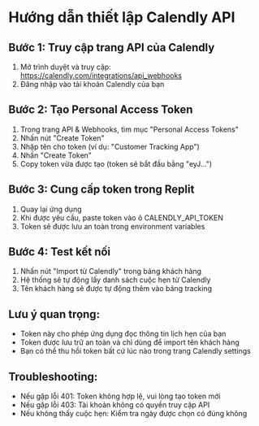 # Hướng dẫn thiết lập Calendly API

## Bước 1: Truy cập trang API của Calendly
1. Mở trình duyệt và truy cập: https://calendly.com/integrations/api_webhooks
2. Đăng nhập vào tài khoản Calendly của bạn

## Bước 2: Tạo Personal Access Token
1. Trong trang API & Webhooks, tìm mục "Personal Access Tokens"
2. Nhấn nút "Create Token"
3. Nhập tên cho token (ví dụ: "Customer Tracking App")
4. Nhấn "Create Token"
5. Copy token vừa được tạo (token sẽ bắt đầu bằng "eyJ...")

## Bước 3: Cung cấp token trong Replit
1. Quay lại ứng dụng
2. Khi được yêu cầu, paste token vào ô CALENDLY_API_TOKEN
3. Token sẽ được lưu an toàn trong environment variables

## Bước 4: Test kết nối
1. Nhấn nút "Import từ Calendly" trong bảng khách hàng
2. Hệ thống sẽ tự động lấy danh sách cuộc hẹn từ Calendly
3. Tên khách hàng sẽ được tự động thêm vào bảng tracking

## Lưu ý quan trọng:
- Token này cho phép ứng dụng đọc thông tin lịch hẹn của bạn
- Token được lưu trữ an toàn và chỉ dùng để import tên khách hàng
- Bạn có thể thu hồi token bất cứ lúc nào trong trang Calendly settings

## Troubleshooting:
- Nếu gặp lỗi 401: Token không hợp lệ, vui lòng tạo token mới
- Nếu gặp lỗi 403: Tài khoản không có quyền truy cập API
- Nếu không thấy cuộc hẹn: Kiểm tra ngày được chọn có đúng không